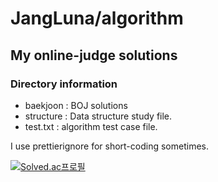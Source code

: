 # JangLuna/algorithm
## My online-judge solutions

### Directory information
- baekjoon : BOJ solutions
- structure : Data structure study file.
- test.txt : algorithm test case file.

I use prettierignore for short-coding sometimes.

[![Solved.ac프로필](http://mazassumnida.wtf/api/v2/generate_badge?boj=jangluna)](https://solved.ac/jangluna)
